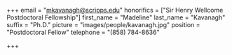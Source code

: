 +++
email = "mkavanagh@scripps.edu"
honorifics = ["Sir Henry Wellcome Postdoctoral Fellowship"]
first_name = "Madeline"
last_name = "Kavanagh"
suffix = "Ph.D."
picture = "images/people/kavanagh.jpg"
position = "Postdoctoral Fellow"
telephone = "(858) 784-8636"

+++

